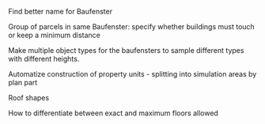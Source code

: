 Find better name for Baufenster 

Group of parcels in same Baufenster: specify whether buildings must touch or keep a minimum distance

Make multiple object types for the baufensters to sample different types with different heights. 

Automatize construction of property units - splitting into simulation areas by plan part 

Roof shapes 

How to differentiate between exact and maximum floors allowed
